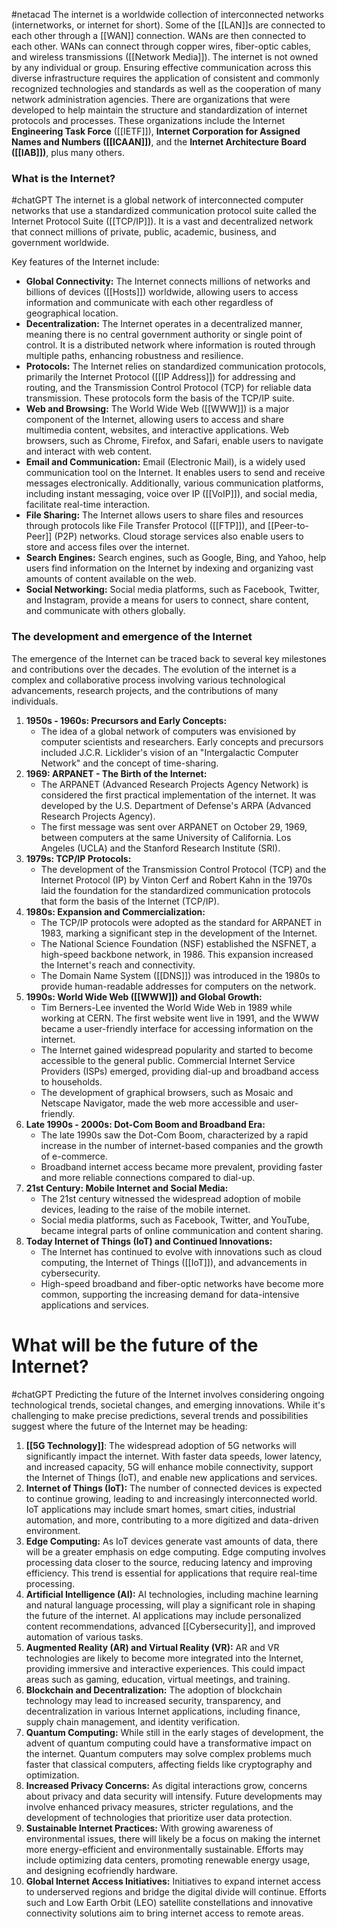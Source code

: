 #netacad 
The internet is a worldwide collection of interconnected networks (internetworks, or internet for short).
Some of the [[LAN]]s are connected to each other through a [[WAN]] connection. WANs are then connected to each other. WANs can connect through copper wires, fiber-optic cables, and wireless transmissions ([[Network Media]]).
The internet is not owned by any individual or group. Ensuring effective communication across this diverse infrastructure requires the application of consistent and commonly recognized technologies and standards as well as the cooperation of many network administration agencies. There are organizations that were developed to help maintain the structure and standardization of internet protocols and processes. These organizations include the Internet **Engineering Task Force** ([[IETF]]), **Internet Corporation for Assigned Names and Numbers ([[ICAAN]])**, and the **Internet Architecture Board ([[IAB]])**, plus many others.  


### What is the Internet?
#chatGPT 
The internet is a global network of interconnected computer networks that use a standardized communication protocol suite called the Internet Protocol Suite ([[TCP/IP]]). It is a vast and decentralized network that connect millions of private, public, academic, business, and government worldwide. 

Key features of the Internet include: 
- **Global Connectivity:** The Internet connects millions of networks and billions of devices ([[Hosts]]) worldwide, allowing users to access information and communicate with each other regardless of geographical location. 
- **Decentralization:** The Internet operates in a decentralized manner, meaning there is no central government authority or single point of control. It is a distributed network where information is routed through multiple paths, enhancing robustness and resilience. 
- **Protocols:** The Internet relies on standardized communication protocols, primarily the Internet Protocol ([[IP Address]]) for addressing and routing, and the Transmission Control Protocol (TCP) for reliable data transmission. These protocols form the basis of the TCP/IP suite. 
- **Web and Browsing:** The World Wide Web ([[WWW]]) is a major component of the Internet, allowing users to access and share multimedia content, websites, and interactive applications. Web browsers, such as Chrome, Firefox, and Safari, enable users to navigate and interact with web content. 
- **Email and Communication:** Email (Electronic Mail), is a widely used communication tool on the Internet. It enables users to send and receive messages electronically. Additionally, various communication platforms, including instant messaging, voice over IP ([[VoIP]]), and social media, facilitate real-time interaction. 
- **File Sharing:** The Internet allows users to share files and resources through protocols like File Transfer Protocol ([[FTP]]), and [[Peer-to-Peer]] (P2P) networks. Cloud storage services also enable users to store and access files over the internet. 
- **Search Engines:** Search engines, such as Google, Bing, and Yahoo, help users find information on the Internet by indexing and organizing vast amounts of content available on the web. 
- **Social Networking:** Social media platforms, such as Facebook, Twitter, and Instagram, provide a means for users to connect, share content, and communicate with others globally. 

### The development and emergence of the Internet
The emergence of the Internet can be traced back to several key milestones and contributions over the decades. The evolution of the internet is a complex and collaborative process involving various technological advancements, research projects, and the contributions of many individuals. 

1. **1950s - 1960s: Precursors and Early Concepts:** 
	- The idea of a global network of computers was envisioned by computer scientists and researchers. Early concepts and precursors included J.C.R. Licklider's vision of an "Intergalactic Computer Network" and the concept of time-sharing.
2. **1969: ARPANET - The Birth of the Internet:** 
	- The ARPANET (Advanced Research Projects Agency Network) is considered the first practical implementation of the internet. It was developed by the U.S. Department of Defense's ARPA (Advanced Research Projects Agency).
	- The first message was sent over ARPANET on October 29, 1969, between computers at the same University of California. Los Angeles (UCLA) and the Stanford Research Institute (SRI).
3. **1979s: TCP/IP Protocols:** 
	- The development of the Transmission Control Protocol (TCP) and the Internet Protocol (IP) by Vinton Cerf and Robert Kahn in the 1970s laid the foundation for the standardized communication protocols that form the basis of the Internet (TCP/IP).
4. **1980s: Expansion and Commercialization:** 
	- The TCP/IP protocols were adopted as the standard for ARPANET in 1983, marking a significant step in the development of the Internet.
	- The National Science Foundation (NSF) established the NSFNET, a high-speed backbone network, in 1986. This expansion increased the Internet's reach and connectivity.
	- The Domain Name System ([[DNS]]) was introduced in the 1980s to provide human-readable addresses for computers on the network.
5. **1990s: World Wide Web ([[WWW]]) and Global Growth:** 
	- Tim Berners-Lee invented the World Wide Web in 1989 while working at CERN. The first website went live in 1991, and the WWW became a user-friendly interface for accessing information on the internet. 
	- The Internet gained widespread popularity and started to become accessible to the general public. Commercial Internet Service Providers (ISPs) emerged, providing dial-up and broadband access to households. 
	- The development of graphical browsers, such as Mosaic and Netscape Navigator, made the web more accessible and user-friendly.
6. **Late 1990s - 2000s: Dot-Com Boom and Broadband Era:** 
	- The late 1990s saw the Dot-Com Boom, characterized by a rapid increase in the number of internet-based companies and the growth of e-commerce. 
	- Broadband internet access became more prevalent, providing faster and more reliable connections compared to dial-up.
7. **21st Century: Mobile Internet and Social Media:** 
	- The 21st century witnessed the widespread adoption of mobile devices, leading to the raise of the mobile internet. 
	- Social media platforms, such as Facebook, Twitter, and YouTube, became integral parts of online communication and  content sharing.
8. **Today Internet of Things (IoT) and Continued Innovations:** 
	- The Internet has continued to evolve with innovations such as cloud computing, the Internet of Things ([[IoT]]), and advancements in cybersecurity. 
	- High-speed broadband and fiber-optic networks have become more common, supporting the increasing demand for data-intensive applications and services. 

# What will be the future of the Internet?
#chatGPT 
Predicting the future of the Internet involves considering ongoing technological trends, societal changes, and emerging innovations. While it's challenging to make precise predictions, several trends and possibilities suggest where the future of the Internet may be heading:
1. **[[5G Technology]]**: The widespread adoption of 5G networks will significantly impact the internet. With faster data speeds, lower latency, and increased capacity, 5G will enhance mobile connectivity, support the Internet of Things (IoT), and enable new applications and services.
2. **Internet of Things (IoT):** The number of connected devices is expected to continue growing, leading to and increasingly interconnected world. IoT applications may include smart homes, smart cities, industrial automation, and more, contributing to a more digitized and data-driven environment.
3. **Edge Computing:** As IoT devices generate vast amounts of data, there will be a greater emphasis on edge computing. Edge computing involves processing data closer to the source, reducing latency and improving efficiency. This trend is essential for applications that require real-time processing. 
4. **Artificial Intelligence (AI):** AI technologies, including machine learning and natural language processing, will play a significant role in shaping the future of the internet. AI applications may include personalized content recommendations, advanced [[Cybersecurity]], and improved automation of various tasks. 
5. **Augmented Reality (AR) and Virtual Reality (VR):** AR and VR technologies are likely to become more integrated into the Internet, providing immersive and interactive experiences. This could impact areas such as gaming, education, virtual meetings, and training. 
6. **Blockchain and Decentralization:** The adoption of blockchain technology may lead to increased security, transparency, and decentralization in various Internet applications, including finance, supply chain management, and identity verification.
7. **Quantum Computing:** While still in the early stages of development, the advent of quantum computing could have a transformative impact on the internet. Quantum computers may solve complex problems much faster that classical computers, affecting fields like cryptography and optimization.
8. **Increased Privacy Concerns:** As digital interactions grow, concerns about privacy and data security will intensify. Future developments may involve enhanced privacy measures, stricter regulations, and the development of technologies that prioritize user data protection. 
9. **Sustainable Internet Practices:** With growing awareness of environmental issues, there will likely be a focus on making the internet more energy-efficient and environmentally sustainable. Efforts may include optimizing data centers, promoting renewable energy usage, and designing ecofriendly hardware. 
10. **Global Internet Access Initiatives:** Initiatives to expand internet access to underserved regions and bridge the digital divide will continue. Efforts such and Low Earth Orbit (LEO) satellite constellations and innovative connectivity solutions aim to bring internet access to remote areas. 